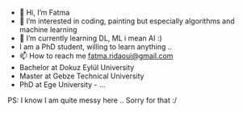 - 👋 Hi, I’m Fatma
- 👀 I’m interested in coding, painting but especially algorithms and machine learning
- 🌱 I’m currently learning DL, ML i mean AI :)
- I am a PhD student, willing to learn anything .. 
- 📫 How to reach me fatma.ridaoui@gmail.com
- Bachelor at Dokuz Eylül University
- Master at Gebze Technical University
- PhD at Ege University - ...

PS: I know I am quite messy here .. Sorry for that :/
<!---
rmham93/rmham93 is a ✨ special ✨ repository because its `README.md` (this file) appears on your GitHub profile.
You can click the Preview link to take a look at your changes.
--->
